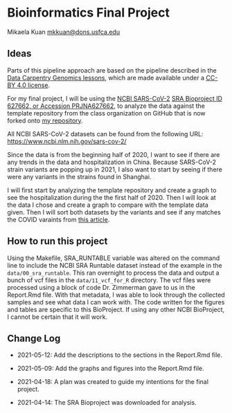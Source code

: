 # Bioinformatics Final Project
Mikaela Kuan
mkkuan@dons.usfca.edu

## Ideas

Parts of this pipeline approach are based on the pipeline described in the [Data Carpentry Genomics lessons](https://datacarpentry.org/genomics-workshop/), which are made available under a [CC-BY 4.0 license](https://creativecommons.org/licenses/by/4.0/).

For my final project, I will be using the [NCBI SARS-CoV-2](https://www.ncbi.nlm.nih.gov/sars-cov-2/) [SRA Bioproject ID 627662, or Accession PRJNA627662](https://www.ncbi.nlm.nih.gov/bioproject/627662), to analyze the data against the template repository from the class organization on GitHub that is now forked onto [my repository](https://github.com/mkkuan/mkkuan-bioinformatics-final-project).

All NCBI SARS-CoV-2 datasets can be found from the following URL: https://www.ncbi.nlm.nih.gov/sars-cov-2/

Since the data is from the beginning half of 2020, I want to see if there are any trends in the data and hospitalization in China. Because SARS-CoV-2 strain variants are popping up in 2021, I also want to start by seeing if there were any variants in the strains found in Shanghai.

I will first start by analyzing the template repository and create a graph to see the hospitalization during the the first half of 2020. Then I will look at the data I chose and create a graph to compare with the template data given. Then I will sort both datasets by the variants and see if any matches the COVID varaints from [this article](https://www.nytimes.com/interactive/2021/health/coronavirus-variant-tracker.html).

## How to run this project

Using the Makefile, SRA_RUNTABLE variable was altered on the command line to include the NCBI SRA Runtable dataset instead of the example in the `data/00_sra_runtable`. This ran overnight to process the data and output a bunch of vcf files in the `data/11_vcf_for_R` directory. The vcf files were processed using a block of code Dr. Zimmerman gave to us in the Report.Rmd file. With that metadata, I was able to look through the collected samples and see what data I can work with. The code written for the figures and tables are specific to this BioProject. If using any other NCBI BioProject, I cannot be certain that it will work.

## Change Log
* 2021-05-12: Add the descriptions to the sections in the Report.Rmd file.

* 2021-05-09: Add the graphs and figures into the Report.Rmd file.

* 2021-04-18: A plan was created to guide my intentions for the final project.

* 2021-04-14: The SRA Bioproject was downloaded for analysis.
